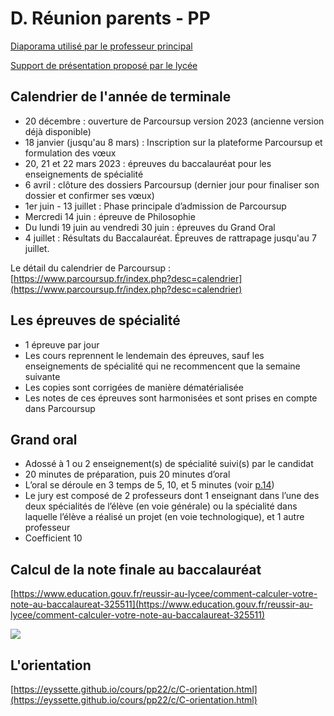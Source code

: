 # D. Réunion parents - PP

[Diaporama utilisé par le professeur principal](https://eyssette.github.io/marp-slides/slides/2022-2023/reunion-parents-PP.html)

[Support de présentation proposé par le lycée](https://nuage03.apps.education.fr/index.php/s/yBbH4NsLP6F9AW6)

## Calendrier de l'année de terminale

- 20 décembre : ouverture de Parcoursup version 2023 (ancienne version déjà disponible)
- 18 janvier (jusqu'au 8 mars) : Inscription sur la plateforme Parcoursup et formulation des vœux
- 20, 21 et 22 mars 2023 : épreuves du baccalauréat pour les enseignements de
spécialité
- 6 avril : clôture des dossiers Parcoursup (dernier jour pour finaliser son dossier et confirmer ses vœux)
- 1er juin - 13 juillet : Phase principale d’admission de Parcoursup
- Mercredi 14 juin : épreuve de Philosophie
- Du lundi 19 juin au vendredi 30 juin : épreuves du Grand Oral
- 4 juillet : Résultats du Baccalauréat. Épreuves de rattrapage jusqu'au 7 juillet.

Le détail du calendrier de Parcoursup : [https://www.parcoursup.fr/index.php?desc=calendrier](https://www.parcoursup.fr/index.php?desc=calendrier)

## Les épreuves de spécialité

- 1 épreuve par jour
- Les cours reprennent le lendemain des épreuves, sauf les enseignements de spécialité qui ne recommencent que la semaine suivante
- Les copies sont corrigées de manière dématérialisée
- Les notes de ces épreuves sont harmonisées et sont prises en compte dans Parcoursup

## Grand oral

- Adossé à 1 ou 2 enseignement(s) de spécialité suivi(s) par le candidat
- 20 minutes de préparation, puis 20 minutes d’oral
- L’oral se déroule en 3 temps de 5, 10, et 5 minutes (voir [p.14](https://nuage03.apps.education.fr/index.php/s/yBbH4NsLP6F9AW6))
- Le jury est composé de 2 professeurs dont 1 enseignant dans l’une des deux spécialités de l’élève (en voie générale) ou la spécialité dans laquelle l’élève a réalisé un projet (en voie technologique), et 1 autre professeur
- Coefficient 10

## Calcul de la note finale au baccalauréat

[https://www.education.gouv.fr/reussir-au-lycee/comment-calculer-votre-note-au-baccalaureat-325511](https://www.education.gouv.fr/reussir-au-lycee/comment-calculer-votre-note-au-baccalaureat-325511)

![](https://www.education.gouv.fr/sites/default/files/styles/embed_image/public/2021-10/r-partition-de-la-note-finale-gt-octobre-95074.jpg?itok=DKavmuZV)

## L'orientation

[https://eyssette.github.io/cours/pp22/c/C-orientation.html](https://eyssette.github.io/cours/pp22/c/C-orientation.html)
